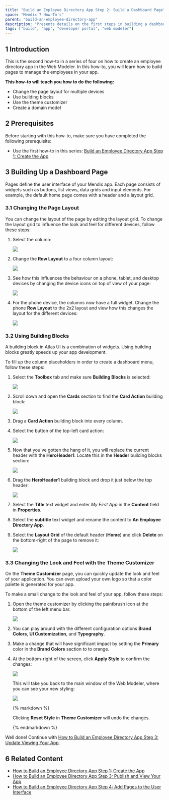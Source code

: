 ```yaml
---
title: "Build an Employee Directory App Step 2: Build a Dashboard Page"
space: "Mendix 7 How-To's"
parent: "build-an-employee-directory-app"
description: "Presents details on the first steps in building a dashboard in the Web Modeler."
tags: ["build", "app", "developer portal", "web modeler"]
---
```


## 1 Introduction

This is the second how-to in a series of four on how to create an employee directory app in the Web Modeler. In this how-to, you will learn how to build pages to manage the employees in your app.

**This how-to will teach you how to do the following:**

* Change the page layout for multiple devices 
* Use building blocks
* Use the theme customizer
* Create a domain model

## 2 Prerequisites

Before starting with this how-to, make sure you have completed the following prerequisite:

* Use the first how-to in this series: [Build an Employee Directory App Step 1: Create the App](build-an-employee-directory-app-1-create-manage-and-deploy-the-app)

## 3 Building Up a Dashboard Page

Pages define the user interface of your Mendix app. Each page consists of widgets such as buttons, list views, data grids and input elements. For example, the default home page comes with a header and a layout grid.

### 3.1 Changing the Page Layout

You can change the layout of the page by editing the layout grid. To change the layout grid to influence the look and feel for different devices, follow these steps:

1. Select the column:

    ![](attachments/build-an-employee-directory-app/select-column.png)

2. Change the **Row Layout** to a four column layout:

    ![](attachments/build-an-employee-directory-app/change-row-layout.png)

3. See how this influences the behaviour on a phone, tablet, and desktop devices by changing the device icons on top of view of your page:
    
    ![](attachments/build-an-employee-directory-app/change-devices.png) 

4. For the phone device, the columns now have a full widget. Change the phone **Row Layout** to the 2x2 layout and view how this changes the layout for the different devices:
    
    ![](attachments/build-an-employee-directory-app/change-phone-layout.png)

### 3.2 Using Building Blocks

A building block in Atlas UI is a combination of widgets. Using building blocks greatly speeds up your app development.

To fill up the column placeholders in order to create a dashboard menu, follow these steps:

1. Select the **Toolbox** tab and make sure **Building Blocks** is selected:
    
    ![](attachments/build-an-employee-directory-app/select-toolbox.png) 

2. Scroll down and open the **Cards** section to find the **Card Action** building block:

    ![](attachments/build-an-employee-directory-app/card-action.png)

3. Drag a **Card Action** building block into every column.
4. Select the button of the top-left card action:
    
    ![](attachments/build-an-employee-directory-app/select-button-action-card.png)

5. Now that you've gotten the hang of it, you will replace the current header with the **HeroHeader1**. Locate this in the **Header** building blocks section:
    
    ![](attachments/build-an-employee-directory-app/header-section.png)

6. Drag the **HeroHeader1** building block and drop it just below the top header:
    
    ![](attachments/build-an-employee-directory-app/heroheader1.png)

7. Select the **Title** text widget and enter *My First App* in the **Content** field in **Properties**.
8. Select the **subtitle** text widget and rename the content to **An Employee Directory App**.
9. Select the **Layout Grid** of the default header (**Home**) and click **Delete** on the bottom-right of the page to remove it:

    ![](attachments/build-an-employee-directory-app/remove-current-header.png)

### 3.3 Changing the Look and Feel with the Theme Customizer

On the **Theme Customizer** page, you can quickly update the look and feel of your application. You can even upload your own logo so that a color palette is generated for your app.

To make a small change to the look and feel of your app, follow these steps:

1. Open the theme customizer by clicking the paintbrush icon at the bottom of the left menu bar.

    ![](attachments/build-an-employee-directory-app/theme-customizer.png)

2. You can play around with the different configuration options **Brand Colors**, **UI Customization**, and **Typography**.
3. Make a change that will have significant impact by setting the **Primary** color in the **Brand Colors** section to to orange.
4. At the bottom-right of the screen, click **Apply Style** to confirm the changes:

   ![](attachments/build-an-employee-directory-app/apply-style.png)

    This will take you back to the main window of the Web Modeler, where you can see your new styling:
 
     ![](attachments/build-an-employee-directory-app/theme-customizer-orange.png)
 
    <div class="alert alert-info">{% markdown %}
  
    Clicking **Reset Style** in **Theme Customizer** will undo the changes.

    {% endmarkdown %}</div>
     
Well done! Continue with [How to Build an Employee Directory App Step 3: Update Viewing Your App](build-an-employee-directory-app-3-update-viewing-your-app).

## 6 Related Content

* [How to Build an Employee Directory App Step 1: Create the App](build-an-employee-directory-app-1-create-the-app)
* [How to Build an Employee Directory App Step 3: Publish and View Your App](build-an-employee-directory-app-3-publish-and-view-your-app)
* [How to Build an Employee Directory App Step 4: Add Pages to the User Interface](build-an-employee-directory-app-4-add-pages-to-the-user-interface)
